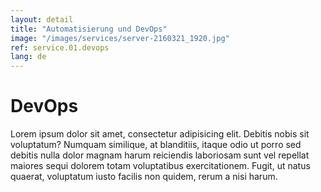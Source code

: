 ```yaml
---
layout: detail
title: "Automatisierung und DevOps"
image: "/images/services/server-2160321_1920.jpg"
ref: service.01.devops
lang: de
---
```


# DevOps

Lorem ipsum dolor sit amet, consectetur adipisicing elit. Debitis nobis sit voluptatum? Numquam similique, at blanditiis, itaque odio ut porro sed debitis nulla dolor magnam harum reiciendis laboriosam sunt vel repellat maiores sequi dolorem totam voluptatibus exercitationem. Fugit, ut natus quaerat, voluptatum iusto facilis non quidem, rerum a nisi harum.